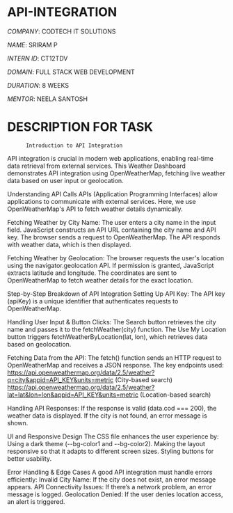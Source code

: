 # API-INTEGRATION

*COMPANY*: CODTECH IT SOLUTIONS

*NAME*: SRIRAM P

*INTERN ID*: CT12TDV

*DOMAIN*: FULL STACK WEB DEVELOPMENT

*DURATION*: 8 WEEKS

*MENTOR*: NEELA SANTOSH

# DESCRIPTION FOR TASK
          Introduction to API Integration
API integration is crucial in modern web applications, enabling real-time data retrieval from external services. This Weather Dashboard demonstrates API integration using OpenWeatherMap, fetching live weather data based on user input or geolocation.

Understanding API Calls
APIs (Application Programming Interfaces) allow applications to communicate with external services. Here, we use OpenWeatherMap's API to fetch weather details dynamically.

Fetching Weather by City Name:
The user enters a city name in the input field.
JavaScript constructs an API URL containing the city name and API key.
The browser sends a request to OpenWeatherMap.
The API responds with weather data, which is then displayed.

Fetching Weather by Geolocation:
The browser requests the user's location using the navigator.geolocation API.
If permission is granted, JavaScript extracts latitude and longitude.
The coordinates are sent to OpenWeatherMap to fetch weather details for the exact location.

Step-by-Step Breakdown of API Integration
Setting Up API Key:
The API key (apiKey) is a unique identifier that authenticates requests to OpenWeatherMap.

Handling User Input & Button Clicks:
The Search button retrieves the city name and passes it to the fetchWeather(city) function.
The Use My Location button triggers fetchWeatherByLocation(lat, lon), which retrieves data based on geolocation.

Fetching Data from the API:
The fetch() function sends an HTTP request to OpenWeatherMap and receives a JSON response. The key endpoints used:
https://api.openweathermap.org/data/2.5/weather?q=city&appid=API_KEY&units=metric (City-based search)
https://api.openweathermap.org/data/2.5/weather?lat=lat&lon=lon&appid=API_KEY&units=metric (Location-based search)

Handling API Responses:
If the response is valid (data.cod === 200), the weather data is displayed.
If the city is not found, an error message is shown.

UI and Responsive Design
The CSS file enhances the user experience by:
Using a dark theme (--bg-color1 and --bg-color2).
Making the layout responsive so that it adapts to different screen sizes.
Styling buttons for better usability.

Error Handling & Edge Cases
A good API integration must handle errors efficiently:
Invalid City Name: If the city does not exist, an error message appears.
API Connectivity Issues: If there’s a network problem, an error message is logged.
Geolocation Denied: If the user denies location access, an alert is triggered.
